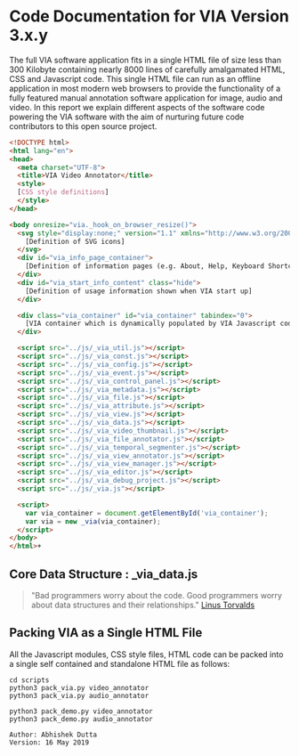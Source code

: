 # Code Documentation for VIA Version 3.x.y
The full VIA software application fits in a single HTML file of size less than 
300 Kilobyte containing nearly 8000 lines of carefully amalgamated HTML, CSS 
and Javascript code. This single HTML file can run as an offline application 
in most modern web browsers to provide the functionality of a fully featured 
manual annotation software application for image, audio and video. In this 
report we explain different aspects of the software code powering the VIA 
software with the aim of nurturing future code contributors to this open source 
project.

```html
<!DOCTYPE html>
<html lang="en">
<head>
  <meta charset="UTF-8">
  <title>VIA Video Annotator</title>
  <style>
  [CSS style definitions]
  </style>
</head>

<body onresize="via._hook_on_browser_resize()">
  <svg style="display:none;" version="1.1" xmlns="http://www.w3.org/2000/svg" xmlns:xlink="http://www.w3.org/1999/xlink">
    [Definition of SVG icons]
  </svg>
  <div id="via_info_page_container">
    [Definition of information pages (e.g. About, Help, Keyboard Shortcuts, etc)]
  </div>
  <div id="via_start_info_content" class="hide">
    [Definition of usage information shown when VIA start up]
  </div>

  <div class="via_container" id="via_container" tabindex="0">
    [VIA container which is dynamically populated by VIA Javascript codebase]
  </div>

  <script src="../js/_via_util.js"></script>
  <script src="../js/_via_const.js"></script>
  <script src="../js/_via_config.js"></script>
  <script src="../js/_via_event.js"></script>
  <script src="../js/_via_control_panel.js"></script>
  <script src="../js/_via_metadata.js"></script>
  <script src="../js/_via_file.js"></script>
  <script src="../js/_via_attribute.js"></script>
  <script src="../js/_via_view.js"></script>
  <script src="../js/_via_data.js"></script>
  <script src="../js/_via_video_thumbnail.js"></script>
  <script src="../js/_via_file_annotator.js"></script>
  <script src="../js/_via_temporal_segmenter.js"></script>
  <script src="../js/_via_view_annotator.js"></script>
  <script src="../js/_via_view_manager.js"></script>
  <script src="../js/_via_editor.js"></script>
  <script src="../js/_via_debug_project.js"></script>
  <script src="../js/_via.js"></script>

  <script>
    var via_container = document.getElementById('via_container');
    var via = new _via(via_container);
  </script>
</body>
</html>+
```

## Core Data Structure : _via_data.js
> "Bad programmers worry about the code. Good programmers worry about
> data structures and their relationships."
> [Linus Torvalds](https://lwn.net/Articles/193245/)

## Packing VIA as a Single HTML File
All the Javascript modules, CSS style files, HTML code can be packed into a 
single self contained and standalone HTML file as follows:
```
cd scripts
python3 pack_via.py video_annotator
python3 pack_via.py audio_annotator

python3 pack_demo.py video_annotator
python3 pack_demo.py audio_annotator
```

```
Author: Abhishek Dutta
Version: 16 May 2019
```
